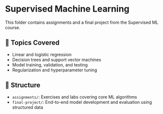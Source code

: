 # Supervised Machine Learning

This folder contains assignments and a final project from the Supervised ML course.

## 🧠 Topics Covered

- Linear and logistic regression
- Decision trees and support vector machines
- Model training, validation, and testing
- Regularization and hyperparameter tuning

## 📁 Structure

- `assignments/`: Exercises and labs covering core ML algorithms
- `final-project/`: End-to-end model development and evaluation using structured data
